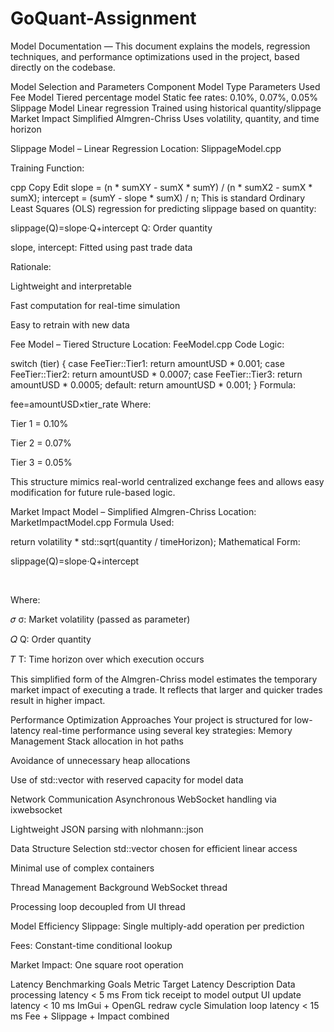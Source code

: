 # GoQuant-Assignment

Model Documentation — This document explains the models, regression techniques, and performance optimizations used in the project, based directly on the codebase.

Model Selection and Parameters Component Model Type Parameters Used Fee Model Tiered percentage model Static fee rates: 0.10%, 0.07%, 0.05% Slippage Model Linear regression Trained using historical quantity/slippage Market Impact Simplified Almgren-Chriss Uses volatility, quantity, and time horizon

Slippage Model – Linear Regression Location: SlippageModel.cpp

Training Function:

cpp Copy Edit slope = (n * sumXY - sumX * sumY) / (n * sumX2 - sumX * sumX); intercept = (sumY - slope * sumX) / n; This is standard Ordinary Least Squares (OLS) regression for predicting slippage based on quantity:

slippage(Q)=slope⋅Q+intercept Q: Order quantity

slope, intercept: Fitted using past trade data

Rationale:

Lightweight and interpretable

Fast computation for real-time simulation

Easy to retrain with new data

Fee Model – Tiered Structure Location: FeeModel.cpp
Code Logic:

switch (tier) { case FeeTier::Tier1: return amountUSD * 0.001; case FeeTier::Tier2: return amountUSD * 0.0007; case FeeTier::Tier3: return amountUSD * 0.0005; default: return amountUSD * 0.001; } Formula:

fee=amountUSD×tier_rate Where:

Tier 1 = 0.10%

Tier 2 = 0.07%

Tier 3 = 0.05%

This structure mimics real-world centralized exchange fees and allows easy modification for future rule-based logic.

Market Impact Model – Simplified Almgren-Chriss Location: MarketImpactModel.cpp
Formula Used:

return volatility * std::sqrt(quantity / timeHorizon); Mathematical Form:

slippage(Q)=slope⋅Q+intercept​

​

Where:

𝜎 σ: Market volatility (passed as parameter)

𝑄 Q: Order quantity

𝑇 T: Time horizon over which execution occurs

This simplified form of the Almgren-Chriss model estimates the temporary market impact of executing a trade. It reflects that larger and quicker trades result in higher impact.

Performance Optimization Approaches Your project is structured for low-latency real-time performance using several key strategies:
Memory Management Stack allocation in hot paths

Avoidance of unnecessary heap allocations

Use of std::vector with reserved capacity for model data

Network Communication Asynchronous WebSocket handling via ixwebsocket

Lightweight JSON parsing with nlohmann::json

Data Structure Selection std::vector chosen for efficient linear access

Minimal use of complex containers

Thread Management Background WebSocket thread

Processing loop decoupled from UI thread

Model Efficiency Slippage: Single multiply-add operation per prediction

Fees: Constant-time conditional lookup

Market Impact: One square root operation

Latency Benchmarking Goals Metric Target Latency Description Data processing latency < 5 ms From tick receipt to model output UI update latency < 10 ms ImGui + OpenGL redraw cycle Simulation loop latency < 15 ms Fee + Slippage + Impact combined
